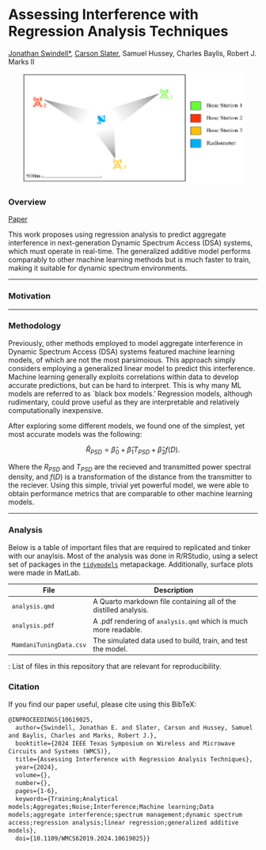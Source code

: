 # Assessing Interference with Regression Analysis Techniques


[Jonathan Swindell*](https://github.com/JonathanSwindell/JonathanSwindell), [Carson Slater](https://github.com/carsonslater), Samuel Hussey, Charles Baylis, Robert J. Marks II

<center>
<img src="agg_interference_diagram.png" alt="Device placement in a network area of approximately 1 km," style="width:450px;height:225px;">
</center>

### Overview

[Paper](https://doi.org/10.1109/WMCS62019.2024.10619025)

This work proposes using regression analysis to predict aggregate interference in next-generation Dynamic Spectrum Access (DSA) systems, which must operate in real-time. The generalized additive model performs comparably to other machine learning methods but is much faster to train, making it suitable for dynamic spectrum environments. 

***
### Motivation



***
### Methodology

Previously, other methods employed to model aggregate interference in Dynamic Spectrum Access (DSA) systems featured machine learning models, of which are not the most parsimoious. This approach simply considers employing a generalized linear model to predict this interference. Machine learning generally exploits correlations within data to develop accurate predictions, but can be hard to interpret. This is why many ML models are referred to as `black box models.’ Regression models, although rudimentary, could prove useful as they are interpretable and relatively computationally inexpensive.

After exploring some different models, we found one of the simplest, yet most accurate models was the following:
```math
\hat{R}_{PSD} = \hat{\beta}_0 + \hat{\beta}_1 T_{PSD} + \hat{\beta}_2 f(D).
```
Where the $`R_{PSD}`$ and $`T_{PSD}`$ are the recieved and transmitted power spectral density, and $`f(D)`$ is a transformation of the distance from the transmitter to the reciever. Using this simple, trivial yet powerful model, we were able to obtain performance metrics that are comparable to other machine learning models.
***
### Analysis

Below is a table of important files that are required to replicated and tinker with our anaylsis. Most of the analysis was done in R/RStudio, using a select set of packages in the [`tidymodels`](https://www.tidymodels.org) metapackage. Additionally, surface plots were made in MatLab.

| File | Description |
|------------------------------------|------------------------------------|
| `analysis.qmd` | A Quarto markdown file containing all of the distilled analysis. |
| `analysis.pdf` | A .pdf rendering of `analysis.qmd` which is much more readable. |
| `MamdaniTuningData.csv` | The simulated data used to build, train, and test the model. |

: List of files in this repository that are relevant for reproducibility.

### Citation

If you find our paper useful, please cite using this BibTeX:

```
@INPROCEEDINGS{10619025,
  author={Swindell, Jonathan E. and Slater, Carson and Hussey, Samuel and Baylis, Charles and Marks, Robert J.},
  booktitle={2024 IEEE Texas Symposium on Wireless and Microwave Circuits and Systems (WMCS)}, 
  title={Assessing Interference with Regression Analysis Techniques}, 
  year={2024},
  volume={},
  number={},
  pages={1-6},
  keywords={Training;Analytical models;Aggregates;Noise;Interference;Machine learning;Data models;aggregate interference;spectrum management;dynamic spectrum access;regression analysis;linear regression;generalized additive models},
  doi={10.1109/WMCS62019.2024.10619025}}
```
